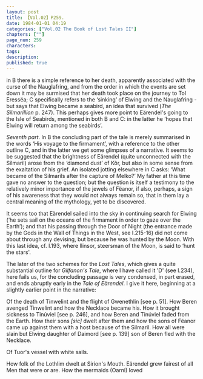```yaml
---
layout: post
title: 【Vol.02】P259.
date: 1984-01-01 04:19
categories: ["Vol.02 The Book of Lost Tales II"]
chapters: [""]
page_num: 259
characters: 
tags: 
description: 
published: true
---
```


<p style="text-indent: 0;">
in B there is a simple reference to her death, apparently associated with the curse of the Nauglafring, and from the order in which the events are set down it may be surmised that her death took place on the journey to Tol Eressëa; C specifically refers to the ‘sinking’ of Elwing and the Nauglafring - but says that Elwing became a seabird, an idea that survived (<I>The Silmarillion</I> p. 247). This perhaps gives more point to Eärendel's going to the Isle of Seabirds, mentioned in both B and C: in the latter he ‘hopes that Elwing will return among the seabirds’.
</p>

<I>Seventh part</I>. In B the concluding part of the tale is merely summarised in the words ‘His voyage to the firmament’, with a reference to the other outline C, and in the latter we get some glimpses of a narrative. It seems to be suggested that the brightness of Eärendel (quite unconnected with the Silmaril) arose from the ‘diamond dust’ of Kôr, but also in some sense from the exaltation of his grief. An isolated jotting elsewhere in C asks: ‘What became of the Silmarils after the capture of Melko?’ My father at this time gave no answer to the question; but the question is itself a testimony to the relatively minor importance of the jewels of Fëanor, if also, perhaps, a sign of his awareness that they would not always remain so, that in them lay a central meaning of the mythology, yet to be discovered.

It seems too that Eärendel sailed into the sky in continuing search for Elwing (‘he sets sail on the oceans of the firmament in order to gaze over the Earth’); and that his passing through the Door of Night (the entrance made by the Gods in the Wall of Things in the West, see I.215-16) did not come about through any devising, but because he was hunted by the Moon. With this last idea, cf. I.193, where Ilinsor, steersman of the Moon, is said to ‘hunt the stars'.

The later of the two schemes for the <I>Lost Tales</I>, which gives a quite substantial outline for <I>Gilfanon's Tale</I>, where I have called it 'D' (see I.234), here fails us, for the concluding passage is very condensed, in part erased, and ends abruptly early in the <I>Tale of Eärendel</I>. I give it here, beginning at a slightly earlier point in the narrative:

Of the death of Tinwelint and the flight of Gwenethlin [see p. 51]. How Beren avenged Tinwelint and how the Necklace became his. How it brought sickness to Tinúviel [see p. 246], and how Beren and Tinúviel faded from the Earth. How their sons <I>[sic]</I> dwelt after them and how the sons of Fëanor came up against them with a host because of the Silmaril. How all were slain but Elwing daughter of Daimord [see p. 139] son of Beren fled with the Necklace.

Of Tuor's vessel with white sails.

How folk of the Lothlim dwelt at Sirion's Mouth. Eärendel grew fairest of all Men that were or are. How the mermaids (Oarni) loved

